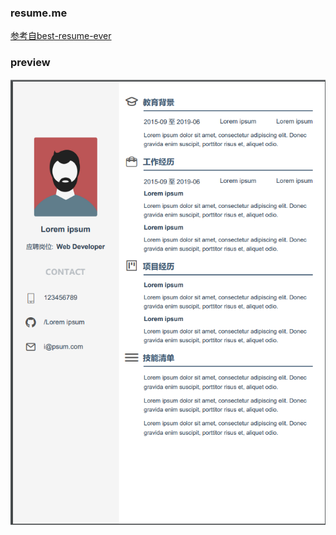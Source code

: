 ### resume.me

[参考自best-resume-ever](https://github.com/salomonelli/best-resume-ever)

### preview

![Preview](https://github.com/Lemonreds/resume.me/blob/master/img/gray.png)